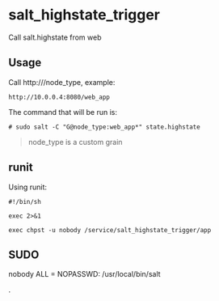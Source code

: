 # salt_highstate_trigger
Call salt.highstate from web

Usage
-----

Call http://<host>/node_type, example:

	http://10.0.0.4:8080/web_app

The command that will be run is:

	# sudo salt -C "G@node_type:web_app*" state.highstate

> node_type is a custom grain

runit
-----

Using runit:

	#!/bin/sh

	exec 2>&1

	exec chpst -u nobody /service/salt_highstate_trigger/app



SUDO
----

nobody ALL = NOPASSWD: /usr/local/bin/salt

.
